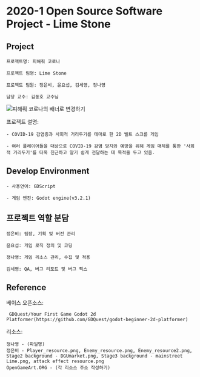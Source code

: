 # 2020-1 Open Source Software Project - Lime Stone

## Project

    프로젝트명: 피해줘 코로나

    프로젝트 팀명: Lime Stone

    프로젝트 팀원: 정은비, 윤요섭, 김세영, 정나영

    담당 교수: 김동호 교수님


![피해줘 코로나의 배너로 변경하기](./피해줘코로나.png)

프로젝트 설명: 

    - COVID-19 감염증과 사회적 거리두기를 테마로 한 2D 벨트 스크롤 게임

    - 여러 플레이어들을 대상으로 COVID-19 감염 방지와 예방을 위해 게임 매체를 통한 '사회적 거리두기'를 더욱 친근하고 알기 쉽게 전달하는 데 목적을 두고 있음.


## Develop Environment


    - 사용언어: GDScript

    - 게임 엔진: Godot engine(v3.2.1)



## 프로젝트 역할 분담


    정은비: 팀장, 기획 및 버전 관리

    윤요섭: 게임 로직 정의 및 코딩

    정나영: 게임 리소스 관리, 수집 및 적용

    김세영: QA, 버그 리포트 및 버그 픽스



## Reference


베이스 오픈소스:

     GDQuest/Your First Game Godot 2d Platformer(https://github.com/GDQuest/godot-beginner-2d-platformer)


리소스:

    정나영 - (파일명)
    정은비 - Player_resource.png, Enemy_resource.png, Enemy_resource2.png, Stage2 background - DGUmarket.png, Stage3 background - mainstreet Lime.png, attack effect resource.png
    OpenGameArt.ORG - (각 리소스 주소 작성하기)
    